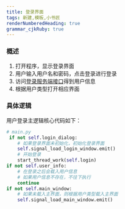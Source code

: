 ```yaml
---
title: 登录界面
tags: 新建,模板,小书匠
renderNumberedHeading: true
grammar_cjkRuby: true
---
```



### 概述
1. 打开程序，显示登录界面
2. 用户输入用户名和密码，点击登录进行登录
3. 访问[登录服务端接口](http://192.168.10.106:8080/project/3?p=155)得到用户信息
4. 根据用户类型打开相应界面

### 具体逻辑
用户登录主逻辑核心代码如下：

``` py
# main.py
 if not self.login_dialog:
	# 如果登录界面未初始化，初始化登录界面
	self.signal_load_login_window.emit()
	# 开始登录
	start_thread_work(self.login)
if not self.user_info:
	# 在登录之后会载入用户信息
	# 如果用户信息不存在，不往下执行
	continue
if not self.main_window:
	# 如果未载入主界面，则根据用户类型载入主界面
	self.signal_load_main_window.emit()
```